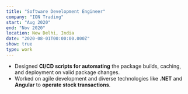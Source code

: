 ```yaml
---
title: "Software Development Engineer"
company: "ION Trading"
start: "Aug 2020"
end: "Nov 2020"
location: New Delhi, India
date: "2020-08-01T00:00:00.000Z"
show: true
type: work
---
```


- Designed **CI/CD scripts for automating** the package builds, caching, and deployment on valid package changes.
- Worked on agile development and diverse technologies like **.NET** and **Angular** to **operate stock transactions**.
